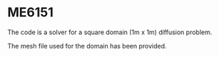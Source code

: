# ME6151

The code is a solver for a square domain (1m x 1m) diffusion problem.

The mesh file used for the domain has been provided.
